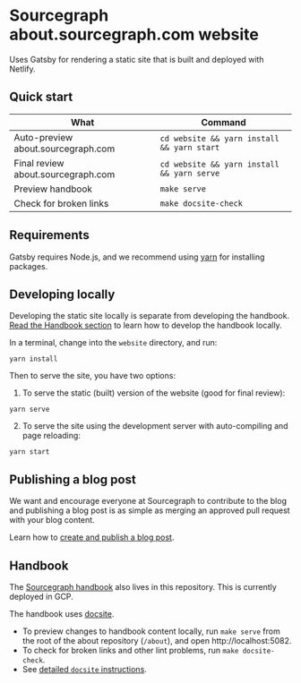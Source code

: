 # Sourcegraph about.sourcegraph.com website

Uses Gatsby for rendering a static site that is built and deployed with Netlify.


## Quick start

| What                                 | Command                                    |
| ------------------------------------ | ------------------------------------------ |
| Auto-preview about.sourcegraph.com   | `cd website && yarn install && yarn start` |
| Final review about.sourcegraph.com   | `cd website && yarn install && yarn serve` |
| Preview handbook                     | `make serve`                               |
| Check for broken links               | `make docsite-check`                       |

## Requirements

Gatsby requires Node.js, and we recommend using [yarn](https://yarnpkg.com/en/) for installing packages.

## Developing locally

Developing the static site locally is separate from developing the handbook. [Read the Handbook section](#Handbook) to learn how to develop the handbook locally.

In a terminal, change into the `website` directory, and run:

```shell
yarn install
```

Then to serve the site, you have two options:

1. To serve the static (built) version of the website (good for final review):

```shell
yarn serve
```

2. To serve the site using the development server with auto-compiling and page reloading:

```shell
yarn start
```

## Publishing a blog post

We want and encourage everyone at Sourcegraph to contribute to the blog and publishing a blog post is as simple as merging an approved pull request with your blog content.

Learn how to [create and publish a blog post](https://about.sourcegraph.com/handbook/marketing/creating_blog_posts).

## Handbook

The [Sourcegraph handbook](https://about.sourcegraph.com/handbook) also lives in this repository. This is currently deployed in GCP.

The handbook uses [docsite](https://github.com/sourcegraph/docsite).

- To preview changes to handbook content locally, run `make serve` from the root of the about repository (`/about`), and open http://localhost:5082.
- To check for broken links and other lint problems, run `make docsite-check`.
- See [detailed `docsite` instructions](handbook/editing.md#running-a-local-handbook-site).
